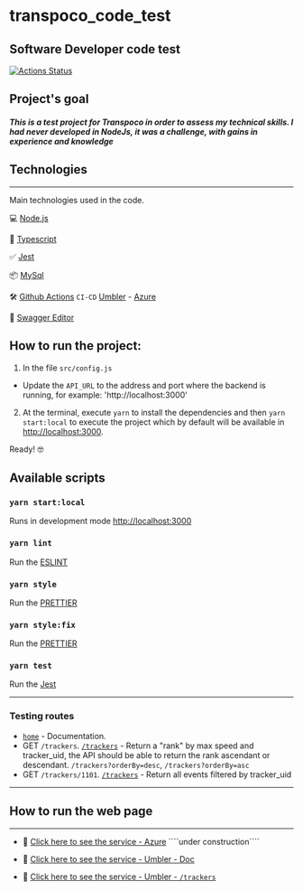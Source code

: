 # transpoco_code_test

## Software Developer code test

[![Actions Status](https://github.com/mariolfvilela/transpoco_code_test/workflows/workflow%20Transpoco%20code%20test/badge.svg)](https://github.com/mariolfvilela/transpoco_code_test/actions)

## Project's goal

##### This is a test project for Transpoco in order to assess my technical skills. I had never developed in NodeJs, it was a challenge, with gains in experience and knowledge

## Technologies

---

Main technologies used in the code.

💻 [Node.js](https://nodejs.org/)

🧰 [Typescript](https://www.typescriptlang.org/)

✅ [Jest](https://jestjs.io/)

📦 [MySql](https://www.npmjs.com/package/mysql2)

🛠 [Github Actions](https://github.com/features/actions) `CI-CD` [Umbler](http://transpoco-code-test-com.umbler.net/)  - [Azure](https://transpoco.azurewebsites.net/trackers) 

📝 [Swagger Editor](http://editor.swagger.io/)

## How to run the project:

1. In the file `src/config.js`

- Update the `API_URL` to the address and port where the backend is running, for example: 'http://localhost:3000'

2. At the terminal, execute `yarn` to install the dependencies and then `yarn start:local` to execute the project which by default will be available in [http://localhost:3000](http://localhost:3000).

Ready! 🤓

## Available scripts

### `yarn start:local`

Runs in development mode [http://localhost:3000](http://localhost:3000)

### `yarn lint`

Run the [ESLINT](https://eslint.org/) <br />

### `yarn style`

Run the [PRETTIER](https://prettier.io/) <br />

### `yarn style:fix`

Run the [PRETTIER](https://prettier.io/) <br />

### `yarn test`

Run the [Jest](https://jestjs.io/) <br />

---
### Testing routes

- [`home`](http://localhost:3000/) - Documentation.
- GET `/trackers`. [`/trackers`](http://localhost:3000/trackers) - Return a "rank" by max speed and tracker_uid, the API should be able to return the rank ascendant or descendant. `/trackers?orderBy=desc`, `/trackers?orderBy=asc`
- GET `/trackers/1101`. [`/trackers`](http://localhost:3000/trackers/1101) - Return all events filtered by tracker_uid

---

## How to run the web page

---

- 🔗 [Click here to see the service - Azure](https://transpoco.azurewebsites.net/trackers) ´´´´under construction´´´´

- 🔗 [Click here to see the service - Umbler - Doc](https://transpoco-code-test-com.umbler.net/)
- 🔗 [Click here to see the service - Umbler - `/trackers`](https://transpoco-code-test-com.umbler.net/trackers)
